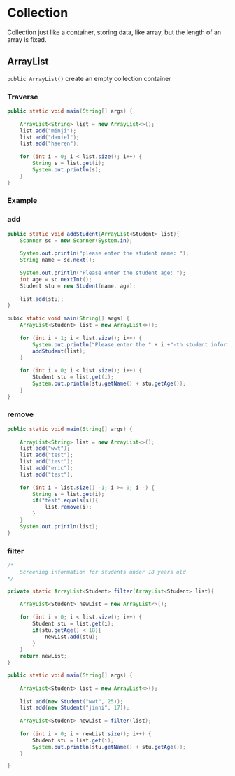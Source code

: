 # Collection

Collection just like a container, storing data, like array, but the length of 
an array is fixed. 

## ArrayList

```public ArrayList()``` create an empty collection container

### Traverse

```java
public static void main(String[] args) {
    
    ArrayList<String> list = new ArrayList<>();
    list.add("minji");
    list.add("daniel");
    list.add("haeren");
    
    for (int i = 0; i < list.size(); i++) {
        String s = list.get(i);
        System.out.println(s);
    }
}
```

### Example

### add 

```java
public static void addStudent(ArrayList<Student> list){
    Scanner sc = new Scanner(System.in);
    
    System.out.println("please enter the student name: ");
    String name = sc.next();
    
    System.out.println("Please enter the student age: ");
    int age = sc.nextInt();
    Student stu = new Student(name, age);
    
    list.add(stu);
}
    
pubic static void main(String[] args) {
    ArrayList<Student> list = new ArrayList<>();
    
    for (int i = 1; i < list.size(); i++) {
        System.out.println("Please enter the " + i +"-th student information");
        addStudent(list);
    }
    
    for (int i = 0; i < list.size(); i++) {
        Student stu = list.get(i);
        System.out.println(stu.getName() + stu.getAge());
    }
}
```

### remove

```java
public static void main(String[] args) {
    
    ArrayList<String> list = new ArrayList<>();
    list.add("wwt");
    list.add("test");
    list.add("test");
    list.add("eric");
    list.add("test");
    
    for (int i = list.size() -1; i >= 0; i--) {
        String s = list.get(i);
        if("test".equals(s)){
            list.remove(i);
        }
    }
    System.out.println(list);
}
```

### filter
```java
/*
    Screening information for students under 18 years old
*/

private static ArrayList<Student> filter(ArrayList<Student> list){
    
    ArrayList<Student> newList = new ArrayList<>();
    
    for (int i = 0; i < list.size(); i++) {
        Student stu = list.get(i);
        if(stu.getAge() < 18){
            newList.add(stu);
        }
    }
    return newList;
}

public static void main(String[] args) {
    
    ArrayList<Student> list = new ArrayList<>();
    
    list.add(new Student("wwt", 25));
    list.add(new Student("jinni", 17));
    
    ArrayList<Student> newList = filter(list);
    
    for (int i = 0; i < newList.size(); i++) {
        Student stu = list.get(i);
        System.out.println(stu.getName() + stu.getAge());
    }

}
```







